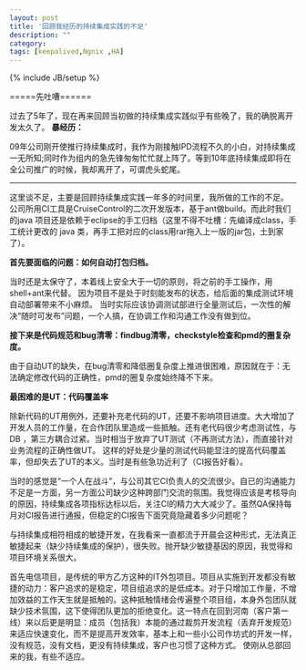```yaml
---
layout: post
title: '回顾我经历的持续集成实践的不足'
description: ""
category: 
tags: [keepalived,Ngnix ,HA]
---
```

{% include JB/setup %}

=====先吐嘈======


过去了5年了，现在再来回顾当初做的持续集成实践似乎有些晚了，我的确脱离开发太久了。
**暴经历：**

09年公司刚开使推行持续集成时，我作为刚接触IPD流程不久的小白，对持续集成一无所知;同时作为组内的急先锋匆匆忙忙就上阵了。等到10年底持续集成即将在全公司推广的时候，我却离开了，可谓虎头蛇尾。

--------------------- 

这里谈不足，主要是回顾持续集成实践一年多的时间里，我所做的工作的不足。
公司所用CI工具是CruiseControl的二次开发版本，基于ant做build。而此时我们的java 项目还是依赖于eclipse的手工归档（这里不得不吐槽：先编译成class，手工统计更改的 java 类，再手工把对应的class用rar拖入上一版的jar包，土到家了）。

**首先要面临的问题：如何自动打包归档。**

当时还是太保守了，本着线上安全大于一切的原则，将之前的手工操作，用shell+ant来代替。 因为项目不是处于时刻能发布的状态，给后面的集成测试环境自动部署带来不小麻烦。 当时实际应该协调测试部进行全量测试后，一次性的解决“随时可发布”问题，一个人搞，在协调工作和沟通工作没有做到位。

**接下来是代码规范和bug清零：findbug清零，checkstyle检查和pmd的圈复杂度。**

由于自动UT的缺失，在bug清零和降低圈复杂度上推进很困难，原因就在于：无法确定修改代码的正确性，pmd的圈复杂度始终降不下来。

**最困难的是UT：代码覆盖率**

除新代码的UT用例外，还要补充老代码的UT，还要不影响项目进度。大大增加了开发人员的工作量，在合作团队里造成一些抵触。还有老代码很少考虑测试性，与DB ，第三方耦合过紧。当时相当于放弃了UT测试（不再测试方法），而直接针对业务流程的正确性做UT。 这样的好处是少量的测试代码能显注的提高代码覆盖率，但却失去了UT的本义。当时是有些急功近利了（CI报告好看）。
 
当时的感觉是“一个人在战斗”，与公司其它CI负责人的交流很少。自已的沟通能力不足是一方面，另一方面公司缺少这种跨部门交流的氛围。我觉得应该是考核导向的原因，持续集成各项指标达标以后，关注CI的精力大大减少了。虽然QA保持每月对CI报告进行通报，但稳定的CI报告下面究竟隐藏着多少问题呢？

与持续集成相符相成的敏捷开发，在我看来一直都流于开晨会这种形式，无法真正敏捷起来（缺少持续集成的保护），很失败。抛开缺少敏捷基因的原因，我觉得和项目环境关系很大。

首先电信项目，是传统的甲方乙方这种的IT外包项目。项目从实施到开发都没有敏捷的动力：客户追求的是稳定，项目组追求的是低成本。对于只增加工作量，不增加效益的工作天生就是抵触的。这种抵触情绪会传遍整个项目组，本身外包团队就缺少技术氛围，这下使得团队更加的拒绝变化。这一特点在回到河南（客户第一线）来以后更是明显：成员（包括我）本能的通过裁剪开发流程（丢弃开发规范）来适应快速变化，而不是提高开发效率，基本上和一些小公司作坊式的开发一样，没有规范，没有文档，更没有持续集成，客户也习惯了这种方式。 使刚从总部回来的我，有些不适应。


